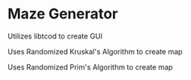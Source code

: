 # Maze Generator
Utilizes libtcod to create GUI 

Uses Randomized Kruskal's Algorithm to create map

Uses Randomized Prim's Algorithm to create map

